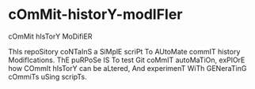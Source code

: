 # cOmMit-historY-modIFIer
cOmMit hIsTorY MoDifiER

ThIs repoSitory coNTaInS a SiMplE scriPt To AUtoMate commIT history ModifIcations. ThE puRPoSe IS To test Git coMmIT autoMaTiOn, exPlOrE how COmmIt hIsTorY can be aLtered, And experimenT WiTh GENeraTinG cOmmiTs uSing scripTs.
